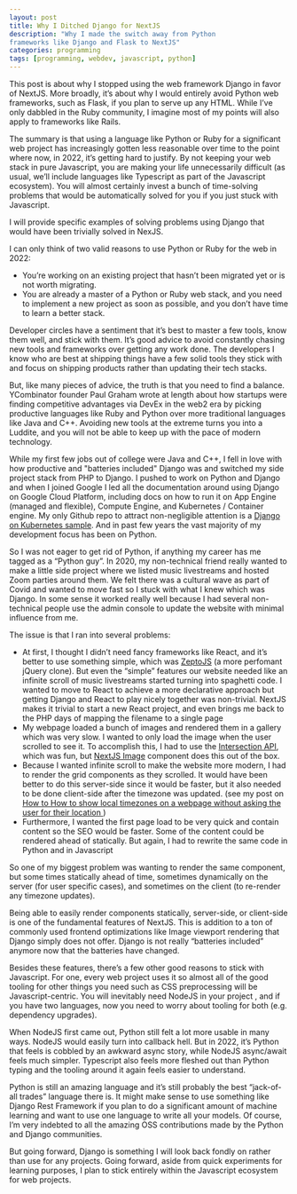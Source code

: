 ```yaml
---
layout: post
title: Why I Ditched Django for NextJS
description: "Why I made the switch away from Python
frameworks like Django and Flask to NextJS"
categories: programming
tags: [programming, webdev, javascript, python]
---
```


This post is about why I stopped using the web framework Django in favor of NextJS. More broadly, it’s about why I would entirely avoid Python web frameworks, such as Flask, if you plan to serve up any HTML. While I’ve only dabbled in the Ruby community, I imagine most of my points will also apply to frameworks like Rails.

The summary is that using a language like Python or Ruby for a significant web project has increasingly gotten less reasonable over time to the point where now, in 2022, it’s getting hard to justify. By not keeping your web stack in pure Javascript, you are making your life unnecessarily difficult (as usual, we’ll include languages like Typescript as part of the Javascript ecosystem). You will almost certainly invest a bunch of time-solving problems that would be automatically solved for you if you just stuck with Javascript. 

I will provide specific examples of solving problems using Django that would have been trivially solved in NexJS.

I can only think of two valid reasons to use Python or Ruby for the web in 2022:

- You’re working on an existing project that hasn’t been migrated yet or is not worth migrating.
- You are already a master of a Python or Ruby web stack, and you need to implement a new project as soon as possible, and you don’t have time to learn a better stack.

Developer circles have a sentiment that it’s best to master a few tools, know them well, and stick with them. It’s good advice to avoid constantly chasing new tools and frameworks over getting any work done. The developers I know who are best at shipping things have a few solid tools they stick with and focus on shipping products rather than updating their tech stacks. 

But, like many pieces of advice, the truth is that you need to find a balance. YCombinator founder Paul Graham wrote at length about how startups were finding competitive advantages via DevEx in the web2 era by picking productive languages like Ruby and Python over more traditional languages like Java and C++. Avoiding new tools at the extreme turns you into a Luddite, and you will not be able to keep up with the pace of modern technology.

While my first few jobs out of college were Java and C++, I fell in love with how productive and "batteries included" Django was and switched my side project stack from PHP to Django. I pushed to work on Python and Django and when I joined Google I led all the documentation around using Django on Google Cloud Platform, including docs on how to run it on App Engine (managed and flexible), Compute Engine, and Kubernetes / Container engine. My only Github repo to attract non-negligible attention is a [Django on Kubernetes sample](https://github.com/waprin/kubernetes_django_postgres_redis). And in past few years the vast majority of my development focus has been on Python.

So I was not eager to get rid of Python, if anything my career has me tagged as a “Python guy”. In 2020, my non-technical friend really wanted to make a little side project where we listed music livestreams and hosted Zoom parties around them. We felt there was a cultural wave as part of Covid and wanted to move fast so I stuck with what I knew which was Django. In some sense it worked really well because I had several non-technical people use the admin console to update the website with minimal influence from me.

The issue is that I ran into several problems:

- At first, I thought I didn’t need fancy frameworks like React, and it’s better to use something simple, which was [ZeptoJS](https://zeptojs.com/) (a more perfomant jQuery clone). But even the “simple” features our website needed like an infinite scroll of music livestreams started turning into spaghetti code. I wanted to move to React to achieve a more declarative approach but getting Django and React to play nicely together was non-trivial. NextJS makes it trivial to start a new React project, and even brings me back to the PHP days of mapping the filename to a single page
- My webpage loaded a bunch of images and rendered them in a gallery which was very slow. I wanted to only load the image when the user scrolled to see it. To accomplish this, I had to use the [Intersection API](https://developer.mozilla.org/en-US/docs/Web/API/Intersection_Observer_API), which was fun, but [NextJS Image](https://nextjs.org/docs/api-reference/next/image) component does this out of the box.
- Because I wanted infinite scroll to make the website more modern, I had to render the grid components as they scrolled. It would have been better to do this server-side since it would be faster, but it also needed to be done client-side after the timezone was updated. (see my post on
[How to How to show local timezones on a webpage without asking the user for their location
](http://billprin.com/2020/05/12/local-timezones.html))
- Furthermore, I  wanted the first page load to be very quick and contain content so the SEO would be faster. Some of the content could be rendered ahead of statically. But again, I had to rewrite the same code in Python and in Javascript

So one of my biggest problem was wanting to render the same component, but some times statically ahead of time, sometimes dynamically on the server (for user specific cases), and sometimes on the client (to re-render any timezone updates). 

Being able to easily render components statically, server-side, or client-side is one of the fundamental features of NextJS. This is addition to a ton of commonly used frontend optimizations like Image viewport rendering that Django simply does not offer. Django is not really “batteries included” anymore now that the batteries have changed.

Besides these features, there’s a few other good reasons to stick with Javascript. For one, every web project uses it so almost all of the good tooling for other things you need such as CSS preprocessing will be Javascript-centric. You will inevitably need NodeJS in your project , and if you have two languages, now you need to worry about tooling for both (e.g. dependency upgrades).

When NodeJS first came out, Python still felt a lot more usable in many ways. NodeJS would easily turn into callback hell. But in 2022, it’s Python that feels is cobbled by an awkward async story, while NodeJS async/await feels much simpler. Typescript also feels more fleshed out than Python typing and the tooling around it again feels easier to understand.

Python is still an amazing language and it’s still probably the best “jack-of-all trades” language there is. It might make sense to use something like Django Rest Framework if you plan to do a significant amount of machine learning and want to use one language to write all your models. Of course, I’m very indebted to all the amazing OSS contributions made by the Python and Django communities.

But going forward, Django is something I will look back fondly on rather than use for any projects.  Going forward, aside from quick experiments for learning purposes, I plan to stick entirely within the Javascript ecosystem for web projects.